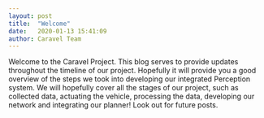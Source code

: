```yaml
---
layout: post
title:  "Welcome"
date:   2020-01-13 15:41:09
author: Caravel Team
---
```


Welcome to the Caravel Project. This blog serves to provide updates throughout
the timeline of our project. Hopefully it will provide you a good overview of
the steps we took into developing our integrated Perception system. We will
hopefully cover all the stages of our project, such as collected data,
actuating the vehicle, processing the data, developing our network and
integrating our planner! Look out for future posts. 
